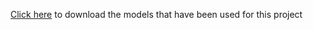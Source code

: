 [Click here](https://drive.google.com/drive/folders/1nJOk3PUKMKNEIl3yqfF3EiAY8AIdjS_s?usp=sharing) to download the models that have been used for this project
